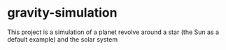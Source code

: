 # gravity-simulation

This project is a simulation of a planet revolve around a star (the Sun as a default example) and the solar system
